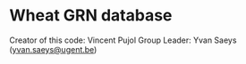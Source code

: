 # Wheat GRN database
Creator of this code: Vincent Pujol
Group Leader: Yvan Saeys (yvan.saeys@ugent.be)
